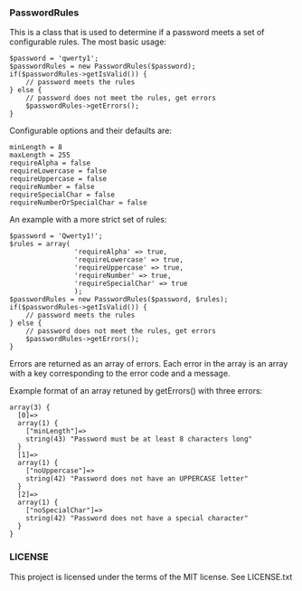 ### PasswordRules

This is a class that is used to determine if a password meets a set of
configurable rules. The most basic usage:


	$password = 'qwerty1';
	$passwordRules = new PasswordRules($password);
	if($passwordRules->getIsValid()) {
		// password meets the rules
	} else {
		// password does not meet the rules, get errors
		$passwordRules->getErrors();
	}


Configurable options and their defaults are:

	minLength = 8
	maxLength = 255
	requireAlpha = false
	requireLowercase = false
	requireUppercase = false
	requireNumber = false
	requireSpecialChar = false
	requireNumberOrSpecialChar = false

An example with a more strict set of rules:

	$password = 'Qwerty1!';
	$rules = array(
					'requireAlpha' => true,
					'requireLowercase' => true,
					'requireUppercase' => true,
					'requireNumber' => true,
					'requireSpecialChar' => true
					);
	$passwordRules = new PasswordRules($password, $rules);
	if($passwordRules->getIsValid()) {
		// password meets the rules
	} else {
		// password does not meet the rules, get errors
		$passwordRules->getErrors();
	}

Errors are returned as an array of errors. Each error in the array is an array
with a key corresponding to the error code and a message.

Example format of an array retuned by getErrors() with three errors:

	array(3) {
	  [0]=>
	  array(1) {
	    ["minLength"]=>
	    string(43) "Password must be at least 8 characters long"
	  }
	  [1]=>
	  array(1) {
	    ["noUppercase"]=>
	    string(42) "Password does not have an UPPERCASE letter"
	  }
	  [2]=>
	  array(1) {
	    ["noSpecialChar"]=>
	    string(42) "Password does not have a special character"
	  }
	}


### LICENSE

This project is licensed under the terms of the MIT license. See LICENSE.txt